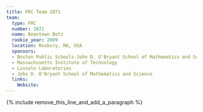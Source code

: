 ```yaml
---
title: FRC Team 2871
team:
  type: FRC
  number: 2871
  name: Beantown Botz
  rookie_year: 2009
  location: Roxbury, MA, USA
  sponsors:
  - Boston Public Schools-John D. O'Bryant School of Mathematics and Science
  - Massachusetts Institute of Technology
  - Lincoln Laboratories
  - John D. O'Bryant School of Mathematics and Science
  links:
    Website:
---
```


{% include remove_this_line_and_add_a_paragraph %}